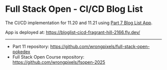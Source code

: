 # Full Stack Open - CI/CD Blog List

The CI/CD implementation for 11.20 and 11.21 using [Part 7 Blog List App](https://github.com/wrongpixels/fsopen-2025/tree/main/part7/bloglist-query-context).

App is deployed at: https://bloglist-cicd-fragrant-hill-2166.fly.dev/
____

- Part 11 repository: https://github.com/wrongpixels/full-stack-open-pokedex
- Full Stack Open Course repository: https://github.com/wrongpixels/fsopen-2025
